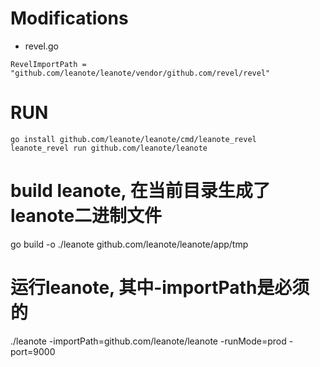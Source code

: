 # Modifications

* revel.go

```
RevelImportPath = "github.com/leanote/leanote/vendor/github.com/revel/revel"
```


# RUN
```
go install github.com/leanote/leanote/cmd/leanote_revel
leanote_revel run github.com/leanote/leanote
```

# build leanote, 在当前目录生成了leanote二进制文件
go build -o ./leanote github.com/leanote/leanote/app/tmp
 
# 运行leanote, 其中-importPath是必须的
./leanote -importPath=github.com/leanote/leanote -runMode=prod -port=9000